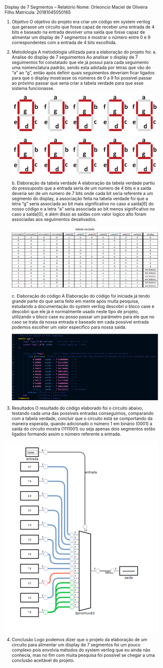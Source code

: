 Display de 7 Segmentos – Relatório
Nome: Orleoncio Maciel de Oliveira Filho
Matricula: 20181045050165

1.	Objetivo
O objetivo do projeto era criar um código em system verilog que gerasse um circuito que fosse capaz de receber uma entrada de 4 bits e baseado na entrada devolver uma saída que fosse capaz de alimentar um display de 7 segmentos e mostrar o número entre 0 e 9 correspondentes com a entrada de 4 bits escolhida.
 
2.	Metodologia
A metodologia utilizada para a elaboração do projeto foi:
    a.	Analise do display de 7 seguimentos
    Ao analisar o display de 7 seguimentos foi constatado que ele já possui para cada seguimento uma nomenclatura padrão, sendo esta adotada por letras que vão do “a” ao “g”, então após definir quais seguimentos deveriam ficar ligados para que o display mostrasse os números de 0 a 9 foi possível passar ao próximo passar que seria criar a tabela verdade para que esse sistema funcionasse.

    ![Texto Alternativo](prints/padrao-dos-circuitos.png)

    b.	Elaboração da tabela verdade
    A elaboração da tabela verdade partiu do pressuposto que a entrada seria de um numero de 4 bits e a saída deveria ser de um numero de 7 bits onde cada bit seria referente a um segmento do display, a associação feita na tabela verdade foi que a letra “g” seria associada ao bit mais significativo no caso a saída[6] do nosso código e a letra “a” seria associada ao bit menos significativo no caso a saída[0], e além disso as saídas com valor logico alto foram associadas aos seguimentos desativados.

    ![Texto Alternativo](prints/tabela-verdade.PNG)

    c.	Elaboração do código
    A Elaboração do código foi iniciada já tendo grande parte do que seria feito em mente após muita pesquisa, estudando a documentação do system verilog descobri o bloco case e descobri que ele já é normalmente usado neste tipo de projeto, utilizando o bloco case eu posso passar um parâmetro para ele que no caso se trata da nossa entrada e baseado em cada possível entrada podemos escolher um valor especifico para nossa saída.

    ![Texto Alternativo](prints/codigo.PNG)

3.	Resultados
O resultado do código elaborado foi o circuito abaixo, testando cada uma das possíveis entradas conseguimos, comparando com a tabela verdade, concluir que o circuito está se comportando da maneira esperada, quando adicionado o número 1 em binário (0001) a saída do circuito mostra (1111001) ou seja apenas dois segmentos estão ligados formando assim o número referente a entrada.

![Texto Alternativo](prints/circuito.PNG)

4.	Conclusão
Logo podemos dizer que o projeto da elaboração de um circuito para alimentar um display de 7 segmentos foi um pouco complexo pois envolvia métodos do system verilog que eu ainda não conhecia, mas no fim com muita pesquisa foi possível se chegar a uma conclusão aceitável do projeto.

